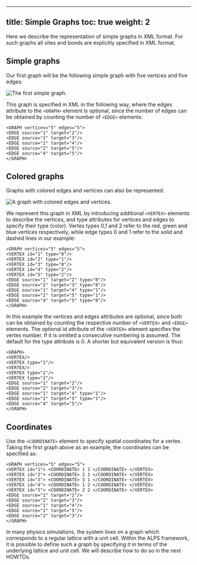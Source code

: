 
---
title: Simple Graphs
toc: true
weight: 2
---

Here we describe the representation of simple graphs in XML format. For such graphs all sites and bonds are explicitly specified in XML format.

## Simple graphs

Our first graph will be the following simple graph with five vertices and five edges:

![The first simple graph.](../figs/tutoriallatticehowtograph1.gif)

This graph is specified in XML in the following way, where the edges attribute to the `<GRAPH>` element is optional, since the number of edges can be obtained by counting the number of `<EDGE>` elements:

    <GRAPH vertices="5" edges="5">
    <EDGE source="1" target="2"/>
    <EDGE source="2" target="3"/>
    <EDGE source="1" target="4"/>
    <EDGE source="2" target="5"/>
    <EDGE source="4" target="5"/>
    </GRAPH>

## Colored graphs

Graphs with colored edges and vertices can also be represented:

![A graph with colored edges and vertices.](../figs/tutoriallatticehowtograph2.jpg)

We represent this graph in XML by introducing additional `<VERTEX>` elements to describe the vertices, and type attributes for vertices and edges to specify their type (color). Vertex types 0,1 and 2 refer to the red, green and blue vertices respectively, while edge types 0 and 1 refer to the solid and dashed lines in our example:

    <GRAPH vertices="5" edges="5">
    <VERTEX id="1" type="0"/>
    <VERTEX id="2" type="1"/>
    <VERTEX id="3" type="0"/>
    <VERTEX id="4" type="2"/>
    <VERTEX id="5" type="2"/>
    <EDGE source="1" target="2" type="0"/>
    <EDGE source="2" target="3" type="0"/>
    <EDGE source="1" target="4" type="1"/>
    <EDGE source="2" target="5" type="1"/>
    <EDGE source="4" target="5" type="0"/>
    </GRAPH>
    
In this example the vertices and edges attributes are optional, since both can be obtained by counting the respective number of `<VERTEX>` and `<EDGE>` elements.
The optional id attribute of the `<VERTEX>` element specifies the vertex number. If it is omitted a consecutive numbering is assumed. The default for the type attribute is 0. A shorter but equivalent version is thus:

    <GRAPH>
    <VERTEX/>
    <VERTEX type="1"/>
    <VERTEX/>
    <VERTEX type="2"/>
    <VERTEX type="2"/>
    <EDGE source="1" target="2"/>
    <EDGE source="2" target="3"/>
    <EDGE source="1" target="4" type="1"/>
    <EDGE source="2" target="5" type="1"/>
    <EDGE source="4" target="5"/>
    </GRAPH>
    
## Coordinates

Use the `<COORDINATE>` element to specify spatial coordinates for a vertex. Taking the first graph above as an example, the coordinates can be specified as:

    <GRAPH vertices="5" edges="5">
    <VERTEX id="1"> <COORDINATE> 1 1 </COORDINATE> </VERTEX>
    <VERTEX id="2"> <COORDINATE> 2 1 </COORDINATE> </VERTEX>
    <VERTEX id="3"> <COORDINATE> 3 1 </COORDINATE> </VERTEX>
    <VERTEX id="4"> <COORDINATE> 1 2 </COORDINATE> </VERTEX>
    <VERTEX id="5"> <COORDINATE> 2 2 </COORDINATE> </VERTEX>
    <EDGE source="1" target="2"/>
    <EDGE source="2" target="3"/>
    <EDGE source="1" target="4"/>
    <EDGE source="2" target="5"/>
    <EDGE source="2" target="3"/>
    </GRAPH>

In many physics simulations, the system lives on a graph which corresponds to a regular lattice with a unit cell. Within the ALPS framework, it is possible to define such a graph by specifying it in terms of the underlying lattice and unit cell. We will describe how to do so in the next HOWTOs.
